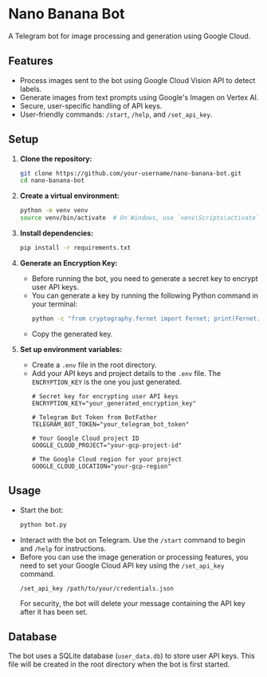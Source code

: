 # Nano Banana Bot

A Telegram bot for image processing and generation using Google Cloud.

## Features

- Process images sent to the bot using Google Cloud Vision API to detect labels.
- Generate images from text prompts using Google's Imagen on Vertex AI.
- Secure, user-specific handling of API keys.
- User-friendly commands: `/start`, `/help`, and `/set_api_key`.

## Setup

1. **Clone the repository:**
   ```bash
   git clone https://github.com/your-username/nano-banana-bot.git
   cd nano-banana-bot
   ```

2. **Create a virtual environment:**
   ```bash
   python -m venv venv
   source venv/bin/activate  # On Windows, use `venv\Scripts\activate`
   ```

3. **Install dependencies:**
   ```bash
   pip install -r requirements.txt
   ```

4. **Generate an Encryption Key:**
   - Before running the bot, you need to generate a secret key to encrypt user API keys.
   - You can generate a key by running the following Python command in your terminal:
     ```bash
     python -c "from cryptography.fernet import Fernet; print(Fernet.generate_key().decode())"
     ```
   - Copy the generated key.

5. **Set up environment variables:**
   - Create a `.env` file in the root directory.
   - Add your API keys and project details to the `.env` file. The `ENCRYPTION_KEY` is the one you just generated.
     ```
     # Secret key for encrypting user API keys
     ENCRYPTION_KEY="your_generated_encryption_key"

     # Telegram Bot Token from BotFather
     TELEGRAM_BOT_TOKEN="your_telegram_bot_token"
     
     # Your Google Cloud project ID
     GOOGLE_CLOUD_PROJECT="your-gcp-project-id"
     
     # The Google Cloud region for your project
     GOOGLE_CLOUD_LOCATION="your-gcp-region"
     ```

## Usage

- Start the bot:
  ```bash
  python bot.py
  ```
- Interact with the bot on Telegram. Use the `/start` command to begin and `/help` for instructions.
- Before you can use the image generation or processing features, you need to set your Google Cloud API key using the `/set_api_key` command.
  ```
  /set_api_key /path/to/your/credentials.json
  ```
  For security, the bot will delete your message containing the API key after it has been set.

## Database
The bot uses a SQLite database (`user_data.db`) to store user API keys. This file will be created in the root directory when the bot is first started.
